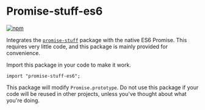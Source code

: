 # Promise-stuff-es6
[![npm](https://badge.fury.io/js/promise-stuff-es6.svg )](https://www.npmjs.com/package/promise-stuff-es6)

Integrates the [`promise-stuff`](https://github.com/GregRos/promise-stuff) package with the native ES6 Promise. This requires very little code, and this package is mainly provided for convenience.

Import this package in your code to make it work.

    import "promise-stuff-es6";

This package will modify `Promise.prototype`. Do not use this package if your code will be reused in other projects, unless you've thought about what you're doing.